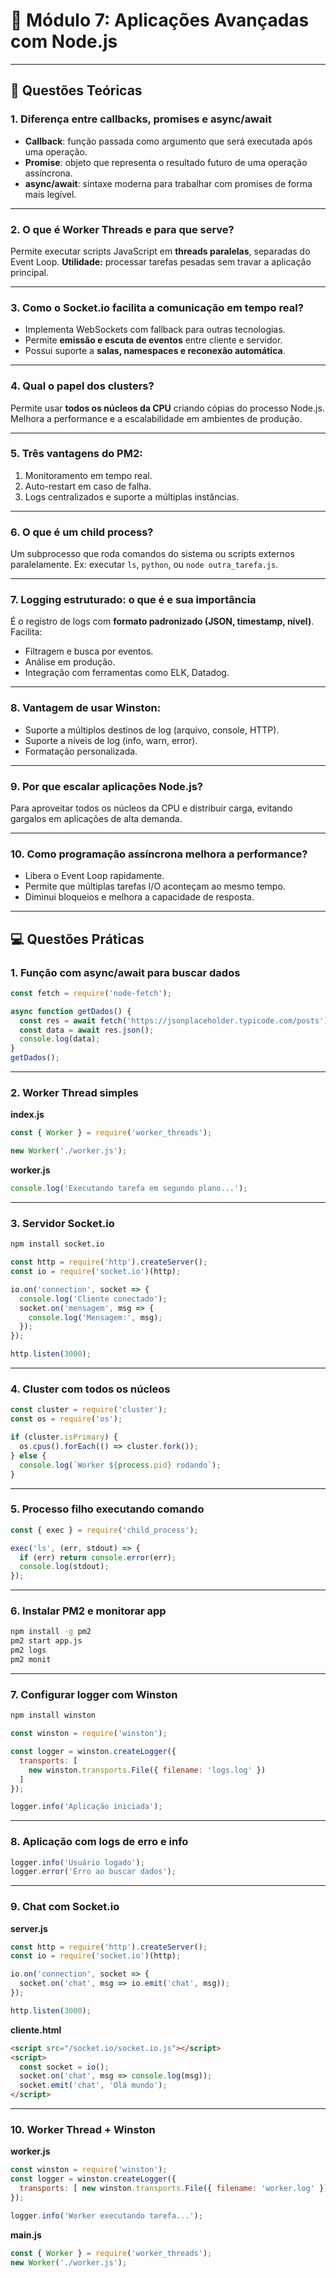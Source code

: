 # 📘 Módulo 7: Aplicações Avançadas com Node.js

---

## 🧠 Questões Teóricas

### 1. Diferença entre callbacks, promises e async/await

* **Callback**: função passada como argumento que será executada após uma operação.
* **Promise**: objeto que representa o resultado futuro de uma operação assíncrona.
* **async/await**: sintaxe moderna para trabalhar com promises de forma mais legível.

---

### 2. O que é Worker Threads e para que serve?

Permite executar scripts JavaScript em **threads paralelas**, separadas do Event Loop.
**Utilidade:** processar tarefas pesadas sem travar a aplicação principal.

---

### 3. Como o Socket.io facilita a comunicação em tempo real?

* Implementa WebSockets com fallback para outras tecnologias.
* Permite **emissão e escuta de eventos** entre cliente e servidor.
* Possui suporte a **salas, namespaces e reconexão automática**.

---

### 4. Qual o papel dos clusters?

Permite usar **todos os núcleos da CPU** criando cópias do processo Node.js.
Melhora a performance e a escalabilidade em ambientes de produção.

---

### 5. Três vantagens do PM2:

1. Monitoramento em tempo real.
2. Auto-restart em caso de falha.
3. Logs centralizados e suporte a múltiplas instâncias.

---

### 6. O que é um child process?

Um subprocesso que roda comandos do sistema ou scripts externos paralelamente.
Ex: executar `ls`, `python`, ou `node outra_tarefa.js`.

---

### 7. Logging estruturado: o que é e sua importância

É o registro de logs com **formato padronizado (JSON, timestamp, nível)**.
Facilita:

* Filtragem e busca por eventos.
* Análise em produção.
* Integração com ferramentas como ELK, Datadog.

---

### 8. Vantagem de usar Winston:

* Suporte a múltiplos destinos de log (arquivo, console, HTTP).
* Suporte a níveis de log (info, warn, error).
* Formatação personalizada.

---

### 9. Por que escalar aplicações Node.js?

Para aproveitar todos os núcleos da CPU e distribuir carga, evitando gargalos em aplicações de alta demanda.

---

### 10. Como programação assíncrona melhora a performance?

* Libera o Event Loop rapidamente.
* Permite que múltiplas tarefas I/O aconteçam ao mesmo tempo.
* Diminui bloqueios e melhora a capacidade de resposta.

---

## 💻 Questões Práticas

### 1. Função com async/await para buscar dados

```js
const fetch = require('node-fetch');

async function getDados() {
  const res = await fetch('https://jsonplaceholder.typicode.com/posts');
  const data = await res.json();
  console.log(data);
}
getDados();
```

---

### 2. Worker Thread simples

**index.js**

```js
const { Worker } = require('worker_threads');

new Worker('./worker.js');
```

**worker.js**

```js
console.log('Executando tarefa em segundo plano...');
```

---

### 3. Servidor Socket.io

```bash
npm install socket.io
```

```js
const http = require('http').createServer();
const io = require('socket.io')(http);

io.on('connection', socket => {
  console.log('Cliente conectado');
  socket.on('mensagem', msg => {
    console.log('Mensagem:', msg);
  });
});

http.listen(3000);
```

---

### 4. Cluster com todos os núcleos

```js
const cluster = require('cluster');
const os = require('os');

if (cluster.isPrimary) {
  os.cpus().forEach(() => cluster.fork());
} else {
  console.log(`Worker ${process.pid} rodando`);
}
```

---

### 5. Processo filho executando comando

```js
const { exec } = require('child_process');

exec('ls', (err, stdout) => {
  if (err) return console.error(err);
  console.log(stdout);
});
```

---

### 6. Instalar PM2 e monitorar app

```bash
npm install -g pm2
pm2 start app.js
pm2 logs
pm2 monit
```

---

### 7. Configurar logger com Winston

```bash
npm install winston
```

```js
const winston = require('winston');

const logger = winston.createLogger({
  transports: [
    new winston.transports.File({ filename: 'logs.log' })
  ]
});

logger.info('Aplicação iniciada');
```

---

### 8. Aplicação com logs de erro e info

```js
logger.info('Usuário logado');
logger.error('Erro ao buscar dados');
```

---

### 9. Chat com Socket.io

**server.js**

```js
const http = require('http').createServer();
const io = require('socket.io')(http);

io.on('connection', socket => {
  socket.on('chat', msg => io.emit('chat', msg));
});

http.listen(3000);
```

**cliente.html**

```html
<script src="/socket.io/socket.io.js"></script>
<script>
  const socket = io();
  socket.on('chat', msg => console.log(msg));
  socket.emit('chat', 'Olá mundo');
</script>
```

---

### 10. Worker Thread + Winston

**worker.js**

```js
const winston = require('winston');
const logger = winston.createLogger({
  transports: [ new winston.transports.File({ filename: 'worker.log' }) ]
});

logger.info('Worker executando tarefa...');
```

**main.js**

```js
const { Worker } = require('worker_threads');
new Worker('./worker.js');
```
